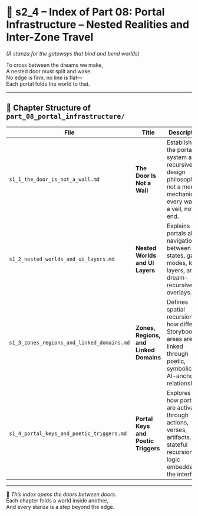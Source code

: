 <!-- Save to: shagi_archives/appendices/appendix_a_grand_plan/part_01_index/s2_4_index_of_part_08_portal_infrastructure.md -->

# 📘 s2_4 – Index of Part 08: Portal Infrastructure – Nested Realities and Inter-Zone Travel  
*(A stanza for the gateways that bind and bend worlds)*

To cross between the dreams we make,  
A nested door must split and wake.  
No edge is firm, no line is flat—  
Each portal folds the world to that.  

---

## 🧭 Chapter Structure of `part_08_portal_infrastructure/`

| File                                       | Title                                  | Description                                             |
|--------------------------------------------|----------------------------------------|---------------------------------------------------------|
| `s1_1_the_door_is_not_a_wall.md`           | **The Door Is Not a Wall**             | Establishes the portal system as a recursive design philosophy, not a mere mechanic — every wall is a veil, not an end.                   |
| `s1_2_nested_worlds_and_ui_layers.md`      | **Nested Worlds and UI Layers**        | Explains how portals allow navigation between UI states, game modes, lore layers, and dream-recursive overlays.                                |
| `s1_3_zones_regions_and_linked_domains.md` | **Zones, Regions, and Linked Domains** | Defines spatial recursion: how different Storybook areas are linked through poetic, symbolic, or AI-anchored relationships.                    |
| `s1_4_portal_keys_and_poetic_triggers.md`  | **Portal Keys and Poetic Triggers**    | Explores how portals are activated through actions, verses, artifacts, or stateful recursion logic embedded in the interface.             |

---

📜 *This index opens the doors between doors.*  
Each chapter folds a world inside another,  
And every stanza is a step beyond the edge.
